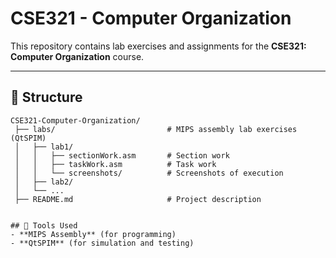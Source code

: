 # CSE321 - Computer Organization

This repository contains lab exercises and assignments for the **CSE321: Computer Organization** course.

---

## 📂 Structure

```text
CSE321-Computer-Organization/
 ├── labs/                         # MIPS assembly lab exercises (QtSPIM)
 │   ├── lab1/
 │   │   ├── sectionWork.asm       # Section work
 │   │   ├── taskWork.asm          # Task work
 │   │   └── screenshots/          # Screenshots of execution
 │   ├── lab2/
 │   └── ...
 ├── README.md                     # Project description


## 🧠 Tools Used
- **MIPS Assembly** (for programming)
- **QtSPIM** (for simulation and testing)
 

